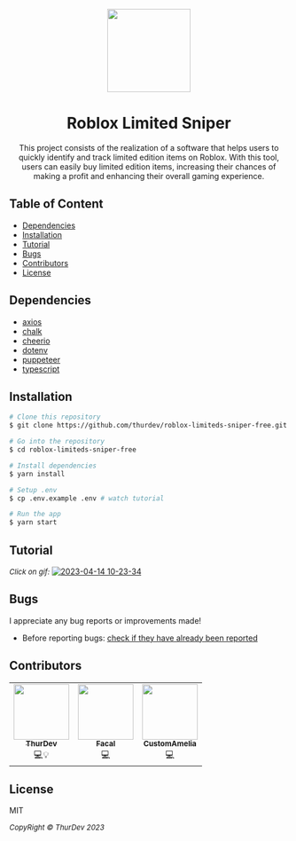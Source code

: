 <p align="center">
  <img src="https://i.imgur.com/ITtW8VJ.png" width=150px" align="center">
</p>
                                                                        
<h1 align="center">Roblox Limited Sniper </h1>
<p align="center">
This project consists of the realization of a software that helps users to quickly identify and track limited edition items on Roblox. With this tool, users can easily buy limited edition items, increasing their chances of making a profit and enhancing their overall gaming experience.
</p>

## Table of Content

- [Dependencies](#dependencies)
- [Installation](#installation)
- [Tutorial](#dependencies)
- [Bugs](#bugs)
- [Contributors](#contributors)
- [License](#license)

## Dependencies

- [axios](https://www.npmjs.com/package/axios)
- [chalk](https://www.npmjs.com/package/chalk)
- [cheerio](https://www.npmjs.com/package/cheerio)
- [dotenv](https://www.npmjs.com/package/dotenv)
- [puppeteer](https://www.npmjs.com/package/puppeteer)
- [typescript](https://www.npmjs.com/package/typescript)

## Installation

```bash
# Clone this repository
$ git clone https://github.com/thurdev/roblox-limiteds-sniper-free.git

# Go into the repository
$ cd roblox-limiteds-sniper-free

# Install dependencies
$ yarn install

# Setup .env
$ cp .env.example .env # watch tutorial

# Run the app
$ yarn start
```

## Tutorial
                 
<i style="font-size: 13px;">Click on gif:</i>
[![2023-04-14 10-23-34](https://user-images.githubusercontent.com/34294813/232005405-942bd5ac-0870-49d0-9505-4e0182f759cd.gif)](https://www.youtube.com/watch?v=JbDhmwVvf2o)


## Bugs

I appreciate any bug reports or improvements made!

- Before reporting bugs:
  [check if they have already been reported](https://github.com/thurdev/roblox-limiteds-sniper-free/issues)

## Contributors

<table align="center">
  <tr>
     <td align="center"><a href="https://github.com/thurdev"><img src="https://avatars0.githubusercontent.com/u/34294813?s=400&u=725e4548b484417d368e03fb7c619bd3cbd0f12f&v=4" width="100px;" alt=""/><br /><sub><b>ThurDev</b></sub></a><br /><a title="Code">💻💡</a></td>
        <td align="center"><a href="https://github.com/facalz"><img src="https://avatars.githubusercontent.com/u/47993154?s=120&v=4" width="100px;" alt=""/><br /><sub><b>Facal</b></sub></a><br /><a title="Code">💻</a></td>
        <td align="center"><a href="https://github.com/facalz"><img src="https://avatars.githubusercontent.com/u/66842247?v=4" width="100px;" alt=""/><br /><sub><b>CustomAmelia</b></sub></a><br /><a title="Code">💻</a></td>
  </tr>
</table>

## License

MIT

<i style='text-align: center;font-size: 13px;'>CopyRight © ThurDev 2023</i>
